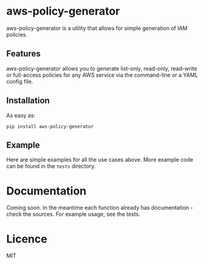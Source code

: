 # aws-policy-generator

aws-policy-generator is a utility that allows for simple generation of IAM policies.

## Features

aws-policy-generator allows you to generate list-only, read-only, read-write or full-access policies for any AWS service via the command-line or a YAML config file.

## Installation

As easy as:

```
pip install aws-policy-generator
```

## Example

Here are simple examples for all the use cases above. More example code can be found in the `tests` directory.

# Documentation

Coming soon. In the meantime each function already has documentation - check the sources. For example usage, see the tests.

# Licence

MIT

